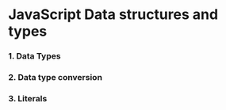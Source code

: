 # JavaScript Data structures and types

### 1. Data Types

### 2. Data type conversion

### 3. Literals

